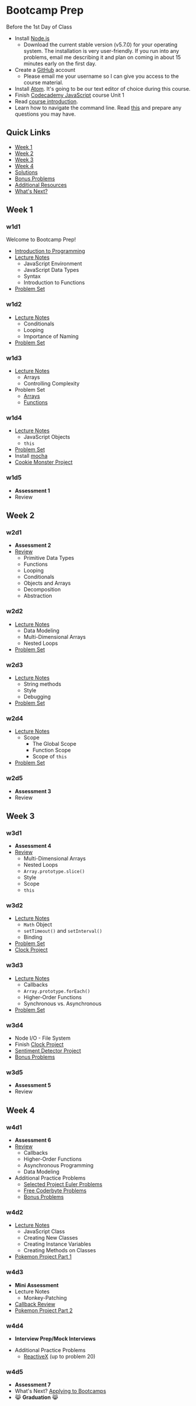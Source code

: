 # Bootcamp Prep

Before the 1st Day of Class
+ Install [Node.js][node]
  + Download the current stable version (v5.7.0) for your operating system. The installation is very user-friendly. If you run into any problems, email me describing it and plan on coming in about 15 minutes early on the first day.
+ Create a [GitHub][github] account
  + Please email me your username so I can give you access to the course material.
+ Install [Atom][atom]. It's going to be our text editor of choice during this course.
+ Finish [Codecademy JavaScript][codecademy] course Unit 1
+ Read [course introduction][course_intro].
+ Learn how to navigate the command line. Read [this][cli] and prepare any questions you may have.

[node]:https://nodejs.org/en/download/stable/
[github]:https://github.com/
[atom]:https://atom.io/
[codecademy]:https://www.codecademy.com/learn/javascript
[cli]:./other/cli.md
[course_intro]:./other/intro.md

## Quick Links
  + [Week 1](./w1)
  + [Week 2](./w2)
  + [Week 3](./w3)
  + [Week 4](./w4)
  + [Solutions](./solutions)
  + [Bonus Problems](./bonus_problems)
  + [Additional Resources](./other/resources.md)
  + [What's Next?](./other/bootcamp_applications.md)

## Week 1

### w1d1
Welcome to Bootcamp Prep!
+ [Introduction to Programming][other-intro]
+ [Lecture Notes][w1d1-lecture-notes]
  + JavaScript Environment
  + JavaScript Data Types
  + Syntax
  + Introduction to Functions
+ [Problem Set][w1d1-pset]

[other-intro]:./other/intro.md
[w1d1-lecture-notes]:./w1/d1/lecture_notes.md
[w1d1-js-lecture-notes]:./w1/d1/js_lecture_notes.md
[w1d1-pset]:./w1/d1/problem_set.md

### w1d2
+ [Lecture Notes][w1d2-lecture-notes]
  + Conditionals
  + Looping
  + Importance of Naming
+ [Problem Set][w1d2-pset]

[w1d2-lecture-notes]:./w1/d2/lecture_notes.md
[w1d2-pset]:./w1/d2/problem_set.md

### w1d3
+ [Lecture Notes][w1d3-lecture-notes]
  + Arrays
  + Controlling Complexity
+ Problem Set
  + [Arrays][w1d3-pset-arrays]
  + [Functions][w1d3-pset-functions]

[w1d3-lecture-notes]:./w1/d3/lecture_notes.md
[w1d3-pset-arrays]:./w1/d3/problem_set/arrays.md
[w1d3-pset-functions]:./w1/d3/problem_set/functions.md

### w1d4
+ [Lecture Notes][w1d4-lecture-notes]
  + JavaScript Objects
  + `this`
+ [Problem Set][w1d4-pset]
+ Install [mocha](https://www.npmjs.com/package/mocha)
+ [Cookie Monster Project][cookie-monster]

[w1d4-lecture-notes]:./w1/d4/lecture_notes.md
[w1d4-pset]:./w1/d4/problem_set.md
[cookie-monster]:./w1/d4/cookie_monster

### w1d5
+ **Assessment 1**
+ Review

[w1d5-assessment]:./w1/d5/assessment

## Week 2

### w2d1
+ **Assessment 2**
+ [Review][w2d1-lecture-notes]
  + Primitive Data Types
  + Functions
  + Looping
  + Conditionals
  + Objects and Arrays
  + Decomposition
  + Abstraction

[w2d1-assessment]:./w2/d1/assessment
[w2d1-lecture-notes]:./w2/d1/lecture_notes.md

### w2d2
+ [Lecture Notes][w2d2-lecture-notes]
  + Data Modeling
  + Multi-Dimensional Arrays
  + Nested Loops
+ [Problem Set][w2d2-pset]

[w2d2-lecture-notes]:./w2/d2/lecture_notes.md
[w2d2-pset]:./w2/d2/problem_set.md

### w2d3
+ [Lecture Notes][w2d3-lecture-notes]
  + String methods
  + Style
  + Debugging
+ [Problem Set][w2d3-pset]

[w2d3-lecture-notes]:./w2/d3/lecture_notes.md
[w2d3-pset]:./w2/d3/problem_set.md

### w2d4
+ [Lecture Notes][w2d4-lecture-notes]
  + Scope
    + The Global Scope
    + Function Scope
    + Scope of `this`
+ [Problem Set][w2d4-pset]

[w2d4-lecture-notes]:./w2/d4/lecture_notes.md
[w2d4-pset]:./w2/d4/problem_set.md

### w2d5
+ **Assessment 3**
+ Review

[w2d5-assessment]:./w2/d5/assessment

## Week 3

### w3d1
+ **Assessment 4**
+ [Review][w3d1-lecture-notes]
  + Multi-Dimensional Arrays
  + Nested Loops
  + `Array.prototype.slice()`
  + Style
  + Scope
  + `this`

[w3d1-assessment]:./w3/d1/assessment
[w3d1-lecture-notes]:./w3/d1/lecture_notes.md

### w3d2
+ [Lecture Notes][w3d2-lecture-notes]
  + `Math` Object
  + `setTimeout()` and `setInterval()`
  + Binding
+ [Problem Set][w3d2-pset]
+ [Clock Project][clock]

[w3d2-lecture-notes]:./w3/d2/lecture_notes.md
[w3d2-pset]:./w3/d2/problem_set.md
[clock]:./w3/d2/clock.md

### w3d3
+ [Lecture Notes][w3d3-lecture-notes]
  + Callbacks
  + `Array.prototype.forEach()`
  + Higher-Order Functions
  + Synchronous vs. Asynchronous
+ [Problem Set][w3d3-pset]

[w3d3-lecture-notes]:./w3/d3/lecture_notes.md
[w3d3-pset]:./w3/d3/problem_set.md

### w3d4
+ Node I/O - File System
+ Finish [Clock Project][clock]
+ [Sentiment Detector Project][sentiment-detector]
+ [Bonus Problems](./bonus_problems)

[sentiment-detector]:./w3/d4/sentiment_detector

### w3d5
+ **Assessment 5** <!-- ([here][w3d5-assessment]) -->
+ Review

[w3d5-assessment]:./w3/d5/assessment

## Week 4

### w4d1
+ **Assessment 6** <!-- ([here][w4d1-assessment]) -->
+ [Review][w4d1-lecture-notes]
  + Callbacks
  + Higher-Order Functions
  + Asynchronous Programming
  + Data Modeling
+ Additional Practice Problems
  + [Selected Project Euler Problems](./other/pe.md)
  + [Free Coderbyte Problems](https://coderbyte.com/challenges/)
  + [Bonus Problems](./other/bonus_problems)

[w4d1-assessment]:./w4/d1/assessment
[w4d1-lecture-notes]:./w4/d1/lecture_notes.md

### w4d2
+ [Lecture Notes][w4d2-lecture-notes]
  + JavaScript Class
  + Creating New Classes
  + Creating Instance Variables
  + Creating Methods on Classes
+ [Pokemon Project Part 1][pokemon_1]

[w4d2-lecture-notes]:./w4/d2/lecture-notes.md

### w4d3
+ **Mini Assessment** <!-- ([here](./w4/d3/mini_assessment.js)) -->
+ Lecture Notes
  + Monkey-Patching
+ [Callback Review][w3d3-lecture-notes]
+ [Pokemon Project Part 2][pokemon_2]

### w4d4
+ **Interview Prep/Mock Interviews**
<!-- + Mock Interview [Prompts][interview_prompts] -->
+ Additional Practice Problems
  + [ReactiveX](http://reactivex.io/learnrx/) (up to problem 20)

[pokemon_1]:./w4/pokemon/pokemon.md
[pokemon_2]:./w4/pokemon/battle.md
[interview_prompts]:./w4/d4/interview_prompts.js

### w4d5
+ **Assessment 7**
+ What's Next? [Applying to Bootcamps](./other/bootcamp_applications.md)
+ :joy_cat: **Graduation** :joy_cat:
